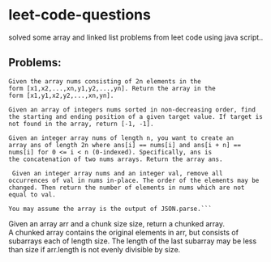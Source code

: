 # leet-code-questions

solved some array and linked list problems from leet code using java script..


## Problems: 

``Given the array nums consisting of 2n elements in the form [x1,x2,...,xn,y1,y2,...,yn].
Return the array in the form [x1,y1,x2,y2,...,xn,yn].``

``Given an array of integers nums sorted in non-decreasing order, find the starting and ending position of a given target value.
If target is not found in the array, return [-1, -1].``

``Given an integer array nums of length n, you want to create an array ans of length 2n where ans[i] == nums[i] and ans[i + n] == nums[i] for 0 <= i < n (0-indexed).
Specifically, ans is the concatenation of two nums arrays.
Return the array ans. ``

`` Given an integer array nums and an integer val, remove all occurrences of val in nums in-place. The order of the elements may be changed. Then return the number of elements in nums which are not equal to val.``

```Write code that enhances all arrays such that you can call the array.last() method on any array and it will return the last element. If there are no elements in the array, it should return -1.
You may assume the array is the output of JSON.parse.```

```
Given an array arr and a chunk size size, return a chunked array. A chunked array contains the original elements in arr, but consists of subarrays each of length size. The length of the last subarray may be less than size if arr.length is not evenly divisible by size.
```
